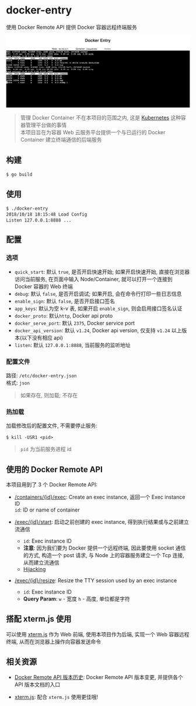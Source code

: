 # docker-entry

使用 Docker Remote API 提供 Docker 容器远程终端服务


![Show Docker Entry Setup](./static/imgs/docker-entry.png)

> 管理 Docker Container 不在本项目的范围之内, 这是 [Kubernetes](https://kubernetes.io/) 这种容器管理平台做的事情  
> 本项目旨在为容器 Web 云服务平台提供一个与已运行的 Docker Container 建立终端通信的后端服务  

## 构建

	$ go build

## 使用

	$ ./docker-entry
	2018/10/18 18:15:48 Load Config
	Listen 127.0.0.1:8888 ...

## 配置

### 选项

* `quick_start`: 默认 `true`, 是否开启快速开始; 如果开启快速开始, 直接在浏览器访问当前服务, 在页面中输入 Node/Container, 就可以打开一个连接到 Docker 容器的 Web 终端  
* `debug`: 默认 `false`, 是否开启调试; 如果开启, 会在命令行打印一些日志信息
* `enable_sign`: 默认 `false`, 是否开启接口签名
* `app_keys`: 默认为空 k-v 表, 如果开启 `enable_sign`, 则会启用接口签名认证
* `docker_proto`: 默认`http`, Docker api proto  
* `docker_serve_port`: 默认 `2375`, Docker service port  
* `docker_api_version`: 默认 `v1.24`, Docker api version, 仅支持 `v1.24` 以上版本(以下没有相应 api)  
* `listen`: 默认 `127.0.0.1:8888`, 当前服务的监听地址  

### 配置文件

路径: `/etc/docker-entry.json`  
格式: `json`  

> 如果存在, 则加载; 不存在

### 热加载

加载修改后的配置文件, 不需要停止服务:  

	$ kill -USR1 <pid>

> `pid` 为当前服务进程 id

## 使用的 Docker Remote API

本项目用到了 3 个 Docker Remote API:  

* [/containers/{id}/exec](https://docs.docker.com/engine/api/v1.33/#operation/ContainerExec): Create an exec instance, 返回一个 Exec instance ID  
  `id`: ID or name of container  

* [/exec/{id}/start](https://docs.docker.com/engine/api/v1.33/#operation/ExecStart): 启动之前创建的 exec instance, 得到执行结果或与之前建立流通信  
  * `id`:	Exec instance ID
  * **注意**: 因为我们要为 Docker 提供一个远程终端, 因此要使用 socket 通信的方式, 构造一个 post 请求, 与 Node 上的容器服务建立一个 Tcp 连接, 从而建立流通信  
  * [Hijacking](https://docs.docker.com/engine/api/v1.26/#operation/ContainerAttach)  

* [/exec/{id}/resize](https://docs.docker.com/engine/api/v1.33/#operation/ExecResize): Resize the TTY session used by an exec instance  
  * `id`:	Exec instance ID  
  * **Query Param**: `w` - 宽度 `h` - 高度, 单位都是字符  

## 搭配 xterm.js 使用

可以使用 [xterm.js](https://github.com/xtermjs/xterm.js/)  作为 Web 前端, 使用本项目作为后端, 实现一个 Web 容器远程终端, 从而在浏览器上操作向容器发送命令  

## 相关资源

* [Docker Remote API 版本历史](https://docs.docker.com/engine/api/version-history/): Docker Remote API 版本变更, 并提供各个 API 版本文档的入口  

* [xterm.js](https://github.com/xtermjs/xterm.js/): 配合 `xterm.js` 使用更佳哦!  
